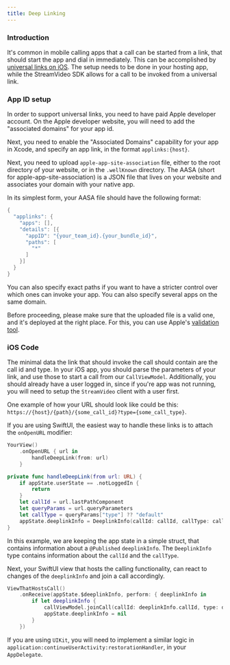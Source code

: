 ```yaml
---
title: Deep Linking
---
```


### Introduction

It's common in mobile calling apps that a call can be started from a link, that should start the app and dial in immediately. This can be accomplished by [universal links on iOS](https://developer.apple.com/ios/universal-links/). The setup needs to be done in your hosting app, while the StreamVideo SDK allows for a call to be invoked from a universal link.

### App ID setup

In order to support universal links, you need to have paid Apple developer account. On the Apple developer website, you will need to add the "associated domains" for your app id.

Next, you need to enable the "Associated Domains" capability for your app in Xcode, and specify an app link, in the format `applinks:{host}`.

Next, you need to upload `apple-app-site-association` file, either to the root directory of your website, or in the `.wellKnown` directory. The AASA (short for apple-app-site-association) is a JSON file that lives on your website and associates your domain with your native app.

In its simplest form, your AASA file should have the following format:

```swift
{
  "applinks": {
    "apps": [],
    "details": [{
      "appID": "{your_team_id}.{your_bundle_id}",
      "paths": [
        "*"
      ]
    }]
  }
}
```

You can also specify exact paths if you want to have a stricter control over which ones can invoke your app. You can also specify several apps on the same domain. 

Before proceeding, please make sure that the uploaded file is a valid one, and it's deployed at the right place. For this, you can use Apple's [validation tool](https://search.developer.apple.com/appsearch-validation-tool).

### iOS Code

The minimal data the link that should invoke the call should contain are the call id and type. In your iOS app, you should parse the parameters of your link, and use those to start a call from our `CallViewModel`. Additionally, you should already have a user logged in, since if you're app was not running, you will need to setup the `StreamVideo` client with a user first.

One example of how your URL should look like could be this: `https://{host}/{path}/{some_call_id}?type={some_call_type}`.

If you are using SwiftUI, the easiest way to handle these links is to attach the `onOpenURL` modifier:

```swift
YourView()
    .onOpenURL { url in
        handleDeepLink(from: url)
    }

private func handleDeepLink(from url: URL) {
    if appState.userState == .notLoggedIn {
        return
    }
    let callId = url.lastPathComponent
    let queryParams = url.queryParameters
    let callType = queryParams["type"] ?? "default"
    appState.deeplinkInfo = DeeplinkInfo(callId: callId, callType: callType)
}
```

In this example, we are keeping the app state in a simple struct, that contains information about a `@Published` `deeplinkInfo`. The `DeeplinkInfo` type contains information about the `callId` and the `callType`.

Next, your SwiftUI view that hosts the calling functionality, can react to changes of the `deeplinkInfo` and join a call accordingly.

```swift
ViewThatHostsCall()
    .onReceive(appState.$deeplinkInfo, perform: { deeplinkInfo in
        if let deeplinkInfo {
            callViewModel.joinCall(callId: deeplinkInfo.callId, type: deeplinkInfo.callType)
            appState.deeplinkInfo = nil
        }
    })
``` 

If you are using `UIKit`, you will need to implement a similar logic in `application:continueUserActivity:restorationHandler`, in your `AppDelegate`.